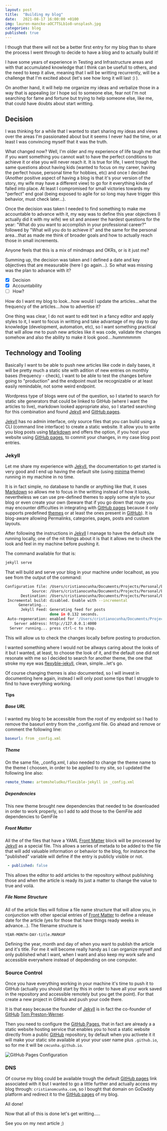 ```yaml
---
layout: post
title:  "Building my blog"
date:   2021-08-17 16:00:00 +0100
img: lauren-mancke-aOC7TSLb1o8-unsplash.jpg
categories: blog
published: true
---
```

I though that there will not be a better first entry for my blog than to share the process I went through to decide to have a blog and to actually build it!

I have some years of experience in Testing and Infrastructure areas and with that accumulated knowledge that I think can be usefull to others, and the need to keep it alive, meaning that I will be writting recurrently, will be a challenge that I'm excited about (let's see how long it will last :) ).

On another hand, it will help me organize my ideas and verbalize those in a way that is appealing (or I hope so) to someone else, fear not I'm not searching for fame and fortune but trying to help someone else, like me, that could have doubts about start writting.

## Decision
I was thinking for a while that I wanted to start sharing my ideas and views over the areas I'm passionated about but it seems I never had the time, or at least I was convincing myself that it was the truth.

What changed now? Well, I'm older and my experience of life taugh me that if you want something you cannot wait to have the perfect conditions to achieve it or else you will never reach it. It is true for life, I went trough the same questions about having kids (wanted to focus on my career, having the perfect house, personal time for hobbies, etc) and once I decided (Another positive aspect of having a blog is that it's your version of the story, my wife may have a different view) to go for it everything kinda of falled into place. At least I compromised for small victories towards my "perfect" end goal (being exposed to agile for so long may have trigger this behavior, must check later...).

Once the decision was taken I needed to find something to make me accountable to advance with it, my way was to define this year objectives (I actually did it with my wife) we sit and answer the hardest questions for the year: "What do you want to accomplish in your professional career?" followed by "What will you do to achieve it" and the same for the personal area...that as made me think of broader goals and how to actually reach those in small increments.

Anyone feels that this is a mix of mindmaps and OKRs, or is it just me?

Summing up, the decision was taken and I defined a date and key objectives that are measurable (here I go again...). So what was missing was the plan to advance with it?
- [x] Decision
- [x] Accountability
- [ ] How?

How do I want my blog to look...how would I update the articles...what the frequency of the articles....how to advertise it?

One thing was clear, I do not want to edit text in a fancy editor and apply styles to it, I want to focus in writting and take advantage of my day to day knowledge (development, automation, etc), so I want something practical that will allow me to push new articles like it was code, validate the changes somehow and also the ability to make it look good....hummmmmm

## Technology and Tooling
Basically I want to be able to push new articles like code in daily bases, it will be pretty much a static site with adition of new entries on monthly bases (frequency - check), I want to be able to test the changes before going to "production" and the endpoint must be recognizable or at least easily remindable, not some weird endpoint.

Wordpress type of blogs were out of the question, so I started to search for static site generators that could be linked to GitHub (where I want the articles to live), markdown looked appropriate also, so I started searching for this combination and found [Jekyll][Jekyll-link] and [GitHub pages][githubpages-link].

[Jekyll][Jekyll-link] has no admin interface, only source files that you can build using a CLI (command line interface) to create a static website. It allow you to write you blog posts using [Markdown][markdown-link] and offers the option, if you host your website using [GitHub pages][githubpages-link], to commit your changes, in my case blog post entries.

### Jekyll
Let me share my experience with [Jekyll][Jekyll-link], the documentation to get started is very good and I end up having the default site (using [minima][minima-link] theme) running in my machine in no time.

It is in fact simple, no database to handle or anything like that, it uses [Markdown][markdown-link] so allows me to focus in the writting instead of how it looks, nevertheless we can use pre-defined themes to apply some style to your blog or even create your own (beware that if you go down that route you may encounter difficulties in integrating with [GitHub pages][githubpages-link] because it only supports predefined [themes][theme-link] or at least the ones present in [GitHub][github-link]). It is blog-aware allowing Permalinks, categories, pages, posts and custom layouts.

After following the instructions in [Jekyll][Jekyll-link] I manage to have the default site running locally, one of the nit things about it is that it allows me to check the look and feel in my machine before pushing it. 

The command available for that is:

```bash
jekyll serve
```

That will build and serve your blog in your machine under localhost, as you see from the output of the command:
```bash
Configuration file: /Users/cristianocunha/Documents/Projects/Personal/blog/cristianomcunha.com/_config.yml
            Source: /Users/cristianocunha/Documents/Projects/Personal/blog/cristianomcunha.com
       Destination: /Users/cristianocunha/Documents/Projects/Personal/blog/cristianomcunha.com/_site
 Incremental build: disabled. Enable with --incremental
      Generating... 
       Jekyll Feed: Generating feed for posts
                    done in 0.132 seconds.
 Auto-regeneration: enabled for '/Users/cristianocunha/Documents/Projects/Personal/blog/cristianomcunha.com'
    Server address: http://127.0.0.1:4000
  Server running... press ctrl-c to stop.
```

This will allow us to check the changes locally before posting to production.

I wanted something where I would not be allways caring about the looks of it but I wanted, at least, to choose the look of it, and the default one did not resonate with me so I decided to search for another theme, the one that stroke my eye was [flexyble-jekyll][flexyble-jekyll-link], clean, simple...let's go.

Of course changing themes is also documented, so I will invest in documenting here again, instead I will only post some tips that I struggle to find to have everything working.

#### Tips
##### Base URL
I wanted my blog to be accessible from the root of my endpoint so I had to remove the baseurl entry from the _config.xml file.
Go ahead and remove or comment the following line:
```yaml
baseurl: from _config.xml
```

##### Theme
On the same file, _config.xml, I also needed to change the theme name to the theme I choosen, in order to be applied to my site, so I updated the following line also:

```yaml
remote_theme: artemsheludko/flexible-jekyll in _config.xml
```

##### Dependencies
This new theme brought new dependencies that needed to be downloaded in order to work properly, so I add to add those to the GemFile
add dependencies to GemFile

##### Front Matter
All the of the files that have a YAML [Front Matter][frontmatter-link] block will be processed by [Jekyll][Jekyll-link] as a special file. 
This allows a series of metada to be added to the file that will add valuable information or behavior to the blog, for instance the "published" variable will define if the entry is publicly visible or not.

```yaml
 - published: false
 ```

This allows the editor to add articles to the repository without publishing those and when the article is ready its just a matter to change the value to true and voilá.

##### File Name Structure
All of the article files will follow a file name structure that will allow you, in conjunction with other special entries of [Front Matter][frontmatter-link] to define a release date for the article (yes for those that have things ready weeks in advance...).
The filename structure is

```
YEAR-MONTH-DAY-title.MARKUP
```

Defining the year, month and day of when you want to publish the article and it's title.
For me it will become really handy as I can organize myself and only published what I want, when I want and also keep my work safe and accessible everywhere instead of depdending on one computer.

### Source Control
Once you have everything working in your machine it's time to push it to GitHub (actually you should start by this in order to have all your work saved in the  repository and accessible remotely but you get the point). 
For that create a new project in GitHub and push your code there.

It is that easy because the founder of [Jekyll][Jekyll-link] is in fact the co-founder of [GitHub][github-link] [Tom Preston-Werner][tompreston-link].

Then you need to configure the [GitHub Pages][githubpages-link], that in fact are already a a static website hosting service that enables you to host a static website directly from a public [GitHub][github-link] repository, by default when you activete it it will make your static site available at your your user name plus `.github.io`, so for me it will be `cmcunha.github.io`.

![GitHub Pages Configuration](/assets/img/githubpages_conf.png)


### DNS
Of course my blog could be available trough the default [GitHub pages][githubpages-link] link associated with it but I wanted to go a little further and actually access my blog through: `cristianomcunha.com`, so I bought that domain on GoDaddy platform and redirect it to the [GitHub pages][githubpages-link] of my blog.

All done!

Now that all of this is done let's get writting.....

See you on my next article ;)


[jekyll-link]: https://jekyllrb.com/
[githubpages-link]: https://pages.github.com/
[markdown-link]: https://www.markdownguide.org/
[theme-link]: https://pages.github.com/themes/
[github-link]: https://github.com/
[minima-link]: https://github.com/jekyll/minima
[flexyble-jekyll-link]: https://github.com/artemsheludko/flexible-jekyll
[frontmatter-link]: [https://jekyllrb.com/docs/front-matter/]
[tompreston-link]: [https://tom.preston-werner.com/]
